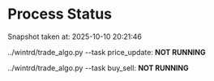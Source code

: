 # Process Status

Snapshot taken at: 2025-10-10 20:21:46

../wintrd/trade_algo.py --task price_update: **NOT RUNNING**

../wintrd/trade_algo.py --task buy_sell: **NOT RUNNING**

